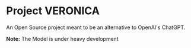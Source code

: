 # Project VERONICA
An Open Source project meant to be an  alternative to OpenAI's ChatGPT.

**Note:** The Model is under heavy development
